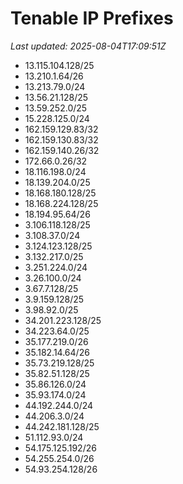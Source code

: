 # Tenable IP Prefixes

_Last updated: 2025-08-04T17:09:51Z_

- 13.115.104.128/25
- 13.210.1.64/26
- 13.213.79.0/24
- 13.56.21.128/25
- 13.59.252.0/25
- 15.228.125.0/24
- 162.159.129.83/32
- 162.159.130.83/32
- 162.159.140.26/32
- 172.66.0.26/32
- 18.116.198.0/24
- 18.139.204.0/25
- 18.168.180.128/25
- 18.168.224.128/25
- 18.194.95.64/26
- 3.106.118.128/25
- 3.108.37.0/24
- 3.124.123.128/25
- 3.132.217.0/25
- 3.251.224.0/24
- 3.26.100.0/24
- 3.67.7.128/25
- 3.9.159.128/25
- 3.98.92.0/25
- 34.201.223.128/25
- 34.223.64.0/25
- 35.177.219.0/26
- 35.182.14.64/26
- 35.73.219.128/25
- 35.82.51.128/25
- 35.86.126.0/24
- 35.93.174.0/24
- 44.192.244.0/24
- 44.206.3.0/24
- 44.242.181.128/25
- 51.112.93.0/24
- 54.175.125.192/26
- 54.255.254.0/26
- 54.93.254.128/26
